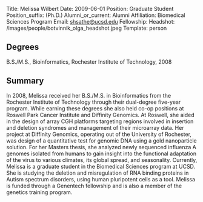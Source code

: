 Title: Melissa Wilbert
Date: 2009-06-01
Position: Graduate Student
Position_suffix: (Ph.D.)
Alumni_or_current: Alumni
Affiliation: Biomedical Sciences Program
Email: shsathe@ucsd.edu
Fellowship:
Headshot: /images/people/botvinnik_olga_headshot.jpeg
Template: person
<!-- Status: draft -->

## Degrees
B.S./M.S., Bioinformatics, Rochester Institute of Technology, 2008

## Summary
In 2008, Melissa received her B.S./M.S. in Bioinformatics from the Rochester Institute of Technology through their dual-degree five-year program.  While earning these degrees she also held co-op positions at Roswell Park Cancer Institute and Diffinity Genomics. At Roswell, she aided in the design of array CGH platforms targeting regions involved in insertion and deletion syndromes and management of their microarray data.  Her project at Diffinity Genomics, operating out of the University of Rochester, was design of a quantitative test for genomic DNA using a gold nanoparticle solution.  For her Masters thesis, she analyzed newly sequenced influenza A genomes isolated from humans to gain insight into the functional adaptation of the virus to various climates, its global spread, and seasonality. Currently, Melissa is a graduate student in the Biomedical Sciences program at UCSD.  She is studying the deletion and misregulation of RNA binding proteins in Autism spectrum disorders, using human pluripotent cells as a tool. Melissa is funded through a Genentech fellowship and is also a member of the genetics training program.

